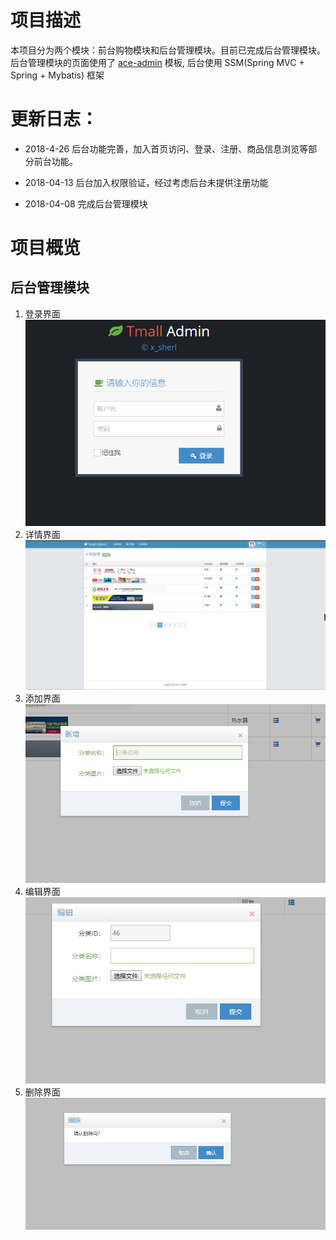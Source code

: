 # 项目描述
本项目分为两个模块：前台购物模块和后台管理模块。目前已完成后台管理模块。  
后台管理模块的页面使用了 [ace-admin](http://ace.jeka.by/index.html) 模板, 后台使用 SSM(Spring MVC + Spring + Mybatis) 框架
# 更新日志：
* 2018-4-26
后台功能完善，加入首页访问、登录、注册、商品信息浏览等部分前台功能。

* 2018-04-13
后台加入权限验证，经过考虑后台未提供注册功能

* 2018-04-08
 完成后台管理模块
 
# 项目概览
## 后台管理模块
1. 登录界面  
    ![login](README/login.png "login.png")  
2. 详情界面  
    ![details](README/category.png "category.png")  
3. 添加界面  
    ![add](README/newCategory.png "newCategory.png") 
4. 编辑界面  
    ![edit](README/editCategory.png "editCategory.png")
5. 删除界面  
    ![delete](README/deleteCategory.png "deleteCategory.png")